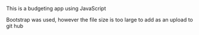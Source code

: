 This is a budgeting app using JavaScript

Bootstrap was used, however the file size is too large to add as an upload to git hub
